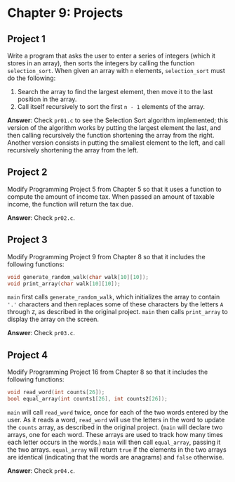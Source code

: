 # Chapter 9: Projects

## Project 1
Write a program that asks the user to enter a series of integers (which it stores in an array), then sorts the integers by calling the function `selection_sort`. When given an array with `n` elements, `selection_sort` must do the following:

1. Search the array to find the largest element, then move it to the last position in the array.
2. Call itself recursively to sort the first `n - 1` elements of the array.

**Answer**: Check `pr01.c` to see the Selection Sort algorithm implemented; this version of the algorithm works by putting the largest element the last, and then calling recursively the function shortening the array from the right.
Another version consists in putting the smallest element to the left, and call recursively shortening the array from the left.

## Project 2
Modify Programming Project 5 from Chapter 5 so that it uses a function to compute the amount of income tax. When passed an amount of taxable income, the function will return the tax due.

**Answer**: Check `pr02.c`.

## Project 3
Modify Programming Project 9 from Chapter 8 so that it includes the following functions:
```c
void generate_random_walk(char walk[10][10]);
void print_array(char walk[10][10]);
```

`main` first calls `generate_random_walk`, which initializes the array to contain `'.'` characters and then replaces some of these characters by the letters `A` through `Z`, as described in the original project. `main` then calls `print_array` to display the array on the screen.

**Answer**: Check `pr03.c`.

## Project 4
Modify Programming Project 16 from Chapter 8 so that it includes the following functions:
```c
void read_word(int counts[26]);
bool equal_array(int counts1[26], int counts2[26]);
```

`main` will call `read_word` twice, once for each of the two words entered by the user. As it reads a word, `read_word` will use the letters in the word to update the `counts` array, as described in the original project. (`main` will declare two arrays, one for each word. These arrays are used to track how many times each letter occurs in the words.) `main` will then call `equal_array`, passing it the two arrays. `equal_array` will return `true` if the elements in the two arrays are identical (indicating that the words are anagrams) and `false` otherwise.

**Answer**: Check `pr04.c`.
